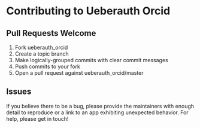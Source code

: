 # Contributing to Ueberauth Orcid

## Pull Requests Welcome

1. Fork ueberauth_orcid
2. Create a topic branch
3. Make logically-grouped commits with clear commit messages
4. Push commits to your fork
5. Open a pull request against ueberauth_orcid/master

## Issues

If you believe there to be a bug, please provide the maintainers with enough
detail to reproduce or a link to an app exhibiting unexpected behavior. For
help, please get in touch!
